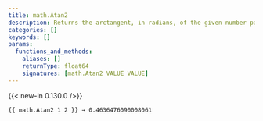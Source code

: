 ```yaml
---
title: math.Atan2
description: Returns the arctangent, in radians, of the given number pair, determining the correct quadrant from their signs.
categories: []
keywords: []
params:
  functions_and_methods:
    aliases: []
    returnType: float64
    signatures: [math.Atan2 VALUE VALUE]
---
```


{{< new-in 0.130.0 />}}

```go-html-template
{{ math.Atan2 1 2 }} → 0.4636476090008061
```
